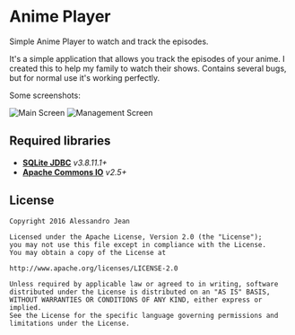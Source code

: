 # Anime Player
Simple Anime Player to watch and track the episodes.

It's a simple application that allows you track the episodes of your anime. I created this to help my family to watch their shows. Contains several bugs, but for normal use it's working perfectly.

Some screenshots:

![Main Screen](https://dl.dropboxusercontent.com/u/75544106/screenshot_1.png "Main Screen")
![Management Screen](https://dl.dropboxusercontent.com/u/75544106/screenshot_2.png "Management Screen")

## Required libraries
- **[SQLite JDBC](https://github.com/xerial/sqlite-jdbc)** *v3.8.11.1+* 
- **[Apache Commons IO](https://github.com/apache/commons-io)** *v2.5+*

## License

    Copyright 2016 Alessandro Jean

    Licensed under the Apache License, Version 2.0 (the "License");
    you may not use this file except in compliance with the License.
    You may obtain a copy of the License at

    http://www.apache.org/licenses/LICENSE-2.0

    Unless required by applicable law or agreed to in writing, software
    distributed under the License is distributed on an "AS IS" BASIS,
    WITHOUT WARRANTIES OR CONDITIONS OF ANY KIND, either express or implied.
    See the License for the specific language governing permissions and
    limitations under the License.

